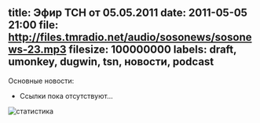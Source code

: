 title: Эфир ТСН от 05.05.2011
date: 2011-05-05 21:00
file: http://files.tmradio.net/audio/sosonews/sosonews-23.mp3
filesize: 100000000
labels: draft, umonkey, dugwin, tsn, новости, podcast
---
Основные новости:

- Ссылки пока отсутствуют...

![статистика](http://files.tmradio.net/audio/sosonews/sosonews-23.png)

